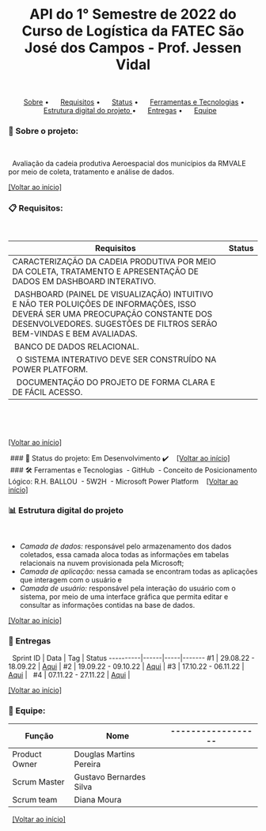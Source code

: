 <br id="inicio">

<h1 align="center">API do 1° Semestre de 2022 do Curso de Logística da FATEC São José dos Campos - Prof. Jessen Vidal </h1>
 <p align="center">
     <a href="#sobre">Sobre</a> •
     <a href="#requisitos">Requisitos</a> •
     <a href="#status">Status</a> •
     <a href="#techtools">Ferramentas e Tecnologias</a> •
     <a href="#estrutura-pastas">Estrutura digital do projeto </a> •
     <a href="#entregas">Entregas</a> •
     <a href="#equipe">Equipe</a>
 
 

<span id="sobre">

### :mag_right: Sobre o projeto:
 <p>
  Avaliação da cadeia produtiva Aeroespacial dos municípios da RMVALE por meio de coleta, tratamento e análise de dados.
 </p>

<a href="#inicio">[Voltar ao início]</a>


<span id="requisitos">

### :clipboard: Requisitos:
 <p>

Requisitos |  Status
-----------|----------
CARACTERIZAÇÃO DA CADEIA PRODUTIVA POR MEIO DA COLETA, TRATAMENTO E APRESENTAÇÃO DE DADOS EM DASHBOARD INTERATIVO. |
 DASHBOARD (PAINEL DE VISUALIZAÇÃO) INTUITIVO E NÃO TER POLUIÇÕES DE INFORMAÇÕES, ISSO DEVERÁ SER UMA PREOCUPAÇÃO CONSTANTE DOS DESENVOLVEDORES. SUGESTÕES DE FILTROS SERÃO BEM-VINDAS E BEM AVALIADAS.|
 BANCO DE DADOS RELACIONAL.|
  O SISTEMA INTERATIVO DEVE SER CONSTRUÍDO NA POWER PLATFORM.|
  DOCUMENTAÇÃO DO PROJETO DE FORMA CLARA E DE FÁCIL ACESSO.|
 

 
 </p>

<a href="#inicio">[Voltar ao início]</a>
 <span id="status">

 ### :bookmark_tabs: Status do projeto: Em Desenvolvimento ✔️
 
 <a href="#inicio">[Voltar ao início]</a>
 
 <span id="techtools">
 
 ### :hammer_and_wrench: Ferramentas e Tecnologias
 - GitHub
 - Conceito de Posicionamento Lógico: R.H. BALLOU
 - 5W2H
 - Microsoft Power Platform
 
 <a href="#inicio">[Voltar ao início]</a>
 
 
<span id="estrutura-pastas">
 
### :bar_chart: Estrutura digital do projeto
 
- *Camada de dados:* responsável pelo armazenamento dos dados coletados, essa camada aloca todas as informações em tabelas relacionais na nuvem provisionada pela Microsoft;
- *Camada de aplicação:* nessa camada se encontram todas as aplicações que interagem com o usuário e
- *Camada de usuário:* responsável pela interação do usuário com o sistema, por meio de uma interface gráfica que permita editar e consultar as informações contidas na base de dados.


<a href="#inicio">[Voltar ao início]</a>
 
<span id="entregas">

### :dart: Entregas
 
Sprint ID | Data | Tag | Status
----------|------|-----|-------
#1 | 29.08.22 - 18.09.22 | <a href="#">Aqui</a> |
#2 | 19.09.22 - 09.10.22 | <a href="#">Aqui</a> |
#3 | 17.10.22 - 06.11.22 | <a href="#">Aqui</a> |  
#4 | 07.11.22 - 27.11.22 | <a href="#">Aqui</a> |  

<a href="#inicio">[Voltar ao início]</a>

<span id="equipe">

### :busts_in_silhouette: Equipe:
Função | Nome | ------------------
-------|------|-------------------
Product Owner | Douglas Martins Pereira |
Scrum Master | Gustavo Bernardes Silva| 
Scrum team | Diana Moura | 
 
<a href="#inicio">[Voltar ao início]</a>
